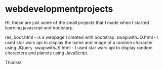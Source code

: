 # webdevelopmentprojects

HI, these are just some of the small projects that I made when I started learning javascript and bootstarp.

res_boot.html - is a webpage I created with bootstrap.
swapiwithJQ.html - I used star wars api to display the name and image of a random character using JQuery.
swapiwithJS.html - I used star wars api to display random characters and planets using JavaScript.



Thanks!!

